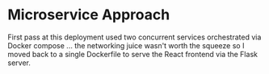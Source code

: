 # Microservice Approach

First pass at this deployment used two concurrent services orchestrated via Docker compose ... the networking juice wasn't worth the squeeze so I moved back to a single Dockerfile to serve the React frontend via the Flask server.